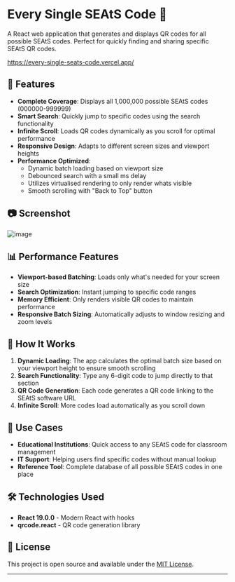 # Every Single SEAtS Code 🚀

A React web application that generates and displays QR codes for all possible SEAtS codes. Perfect for quickly finding and sharing specific SEAtS QR codes. 

https://every-single-seats-code.vercel.app/

## 🌟 Features

- **Complete Coverage**: Displays all 1,000,000 possible SEAtS codes (000000-999999)
- **Smart Search**: Quickly jump to specific codes using the search functionality
- **Infinite Scroll**: Loads QR codes dynamically as you scroll for optimal performance
- **Responsive Design**: Adapts to different screen sizes and viewport heights
- **Performance Optimized**:
  - Dynamic batch loading based on viewport size
  - Debounced search with a small ms delay
  - Utilizes virtualised rendering to only render whats visible
  - Smooth scrolling with "Back to Top" button

## 📷 Screenshot
![image](https://github.com/user-attachments/assets/aedabcb2-044b-47ff-b6fa-8aecf0a58f11)

## 📊 Performance Features

- **Viewport-based Batching**: Loads only what's needed for your screen size
- **Search Optimization**: Instant jumping to specific code ranges
- **Memory Efficient**: Only renders visible QR codes to maintain performance
- **Responsive Batch Sizing**: Automatically adjusts to window resizing and zoom levels

## 📱 How It Works

1. **Dynamic Loading**: The app calculates the optimal batch size based on your viewport height to ensure smooth scrolling
2. **Search Functionality**: Type any 6-digit code to jump directly to that section
3. **QR Code Generation**: Each code generates a QR code linking to the SEAtS software URL
4. **Infinite Scroll**: More codes load automatically as you scroll down

## 🎯 Use Cases

- **Educational Institutions**: Quick access to any SEAtS code for classroom management
- **IT Support**: Helping users find specific codes without manual lookup
- **Reference Tool**: Complete database of all possible SEAtS codes in one place

## 🛠️ Technologies Used

- **React 19.0.0** - Modern React with hooks
- **qrcode.react** - QR code generation library

## 📄 License

This project is open source and available under the [MIT License](LICENSE).

---
